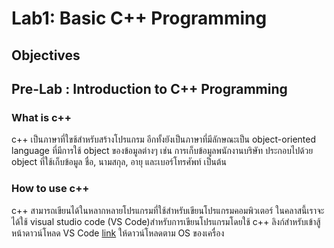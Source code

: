 # Lab1: Basic C++ Programming
## Objectives
## Pre-Lab : Introduction to C++ Programming
### What is c++
c++ เป็นภาษาที่ใขช้สำหรับสร้างโปรแกรม อีกทั้งยังเป็นภาษาที่มีลักษณะเป็น object-oriented language ที่มีการใช้ object ของข้อมูลต่างๆ เช่น การเก็บข้อมูลพนักงานบริษัท ประกอบไปด้วย object ที่ใช้เก็บข้อมูล ชื่อ, นามสกุล, อายุ และเบอร์โทรศัพท์ เป็นต้น
### How to use c++
c++ สามารถเขียนได้ในหลากหลายโปรแกรมที่ใช้สำหรับเขียนโปรแกรมคอมพิวเตอร์ ในคลาสนี้เราจะได้ใช้ visual studio code (VS Code)สำหรับการเขียนโปรแกรมโดยใช้ c++ ลิงก์สำหรับเข้าสู้หน้าดาวน์โหลด VS Code [link](https://code.visualstudio.com/download) ให้ดาวน์โหลดตาม OS ของเครื่อง
## 
##